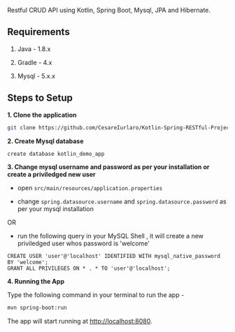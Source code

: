 Restful CRUD API using Kotlin, Spring Boot, Mysql, JPA and Hibernate.

## Requirements

1. Java - 1.8.x

2. Gradle - 4.x

3. Mysql - 5.x.x

## Steps to Setup

**1. Clone the application**

```bash
git clone https://github.com/CesareIurlaro/Kotlin-Spring-RESTful-Project.git
```

**2. Create Mysql database**
```bash
create database kotlin_demo_app
```

**3. Change mysql username and password as per your installation or create a priviledged new user**

+ open `src/main/resources/application.properties`

+ change `spring.datasource.username` and `spring.datasource.password` as per your mysql installation

OR

+ run the following query in your MySQL Shell , it will create a new priviledged user whos password is 'welcome'

`CREATE USER 'user'@'localhost' IDENTIFIED WITH mysql_native_password BY 'welcome';` <br/>
`GRANT ALL PRIVILEGES ON * . * TO 'user'@'localhost';`

**4. Running the App**

Type the following command in your terminal to run the app -

```bash
mvn spring-boot:run
```

The app will start running at <http://localhost:8080>.
